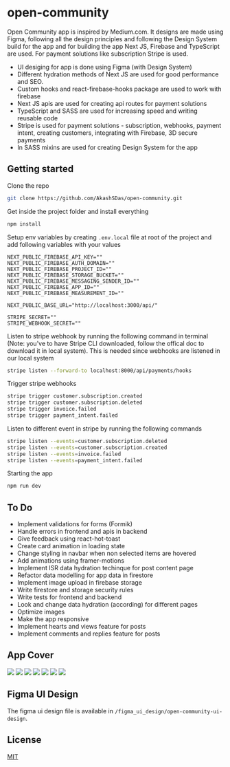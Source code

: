 # open-community

Open Community app is inspired by Medium.com. It designs are made using Figma, following all the design principles and following the Design System build for the app and for building the app Next JS, Firebase and TypeScript are used. For payment solutions like subscription Stripe is used.

- UI desiging for app is done using Figma (with Design System)
- Different hydration methods of Next JS are used for good performance and SEO.
- Custom hooks and react-firebase-hooks package are used to work with firebase
- Next JS apis are used for creating api routes for payment solutions
- TypeScript and SASS are used for increasing speed and writing reusable code
- Stripe is used for payment solutions - subscription, webhooks, payment intent, creating customers, integrating with Firebase, 3D secure payments
- In SASS mixins are used for creating Design System for the app

## Getting started

Clone the repo

```bash
git clone https://github.com/AkashSDas/open-community.git
```

Get inside the project folder and install everything

```bash
npm install
```

Setup env variables by creating `.env.local` file at root of the project and add following variables with your values

```.env
NEXT_PUBLIC_FIREBASE_API_KEY=""
NEXT_PUBLIC_FIREBASE_AUTH_DOMAIN=""
NEXT_PUBLIC_FIREBASE_PROJECT_ID=""
NEXT_PUBLIC_FIREBASE_STORAGE_BUCKET=""
NEXT_PUBLIC_FIREBASE_MESSAGING_SENDER_ID=""
NEXT_PUBLIC_FIREBASE_APP_ID=""
NEXT_PUBLIC_FIREBASE_MEASUREMENT_ID=""

NEXT_PUBLIC_BASE_URL="http://localhost:3000/api/"

STRIPE_SECRET=""
STRIPE_WEBHOOK_SECRET=""
```

Listen to stripe webhook by running the following command in terminal (Note: you've to have Stripe CLI downloaded, follow the offical doc to download it in local system). This is needed since webhooks are listened in our local system

```bash
stripe listen --forward-to localhost:8000/api/payments/hooks
```

Trigger stripe webhooks

```bash
stripe trigger customer.subscription.created
stripe trigger customer.subscription.deleted
stripe trigger invoice.failed
stripe trigger payment_intent.failed
```

Listen to different event in stripe by running the following commands

```bash
stripe listen --events=customer.subscription.deleted
stripe listen --events=customer.subscription.created
stripe listen --events=invoice.failed
stripe listen --events=payment_intent.failed
```

Starting the app

```bash
npm run dev
```

## To Do

- Implement validations for forms (Formik)
- Handle errors in frontend and apis in backend
- Give feedback using react-hot-toast
- Create card animation in loading state
- Change styling in navbar when non selected items are hovered
- Add animations using framer-motions
- Implement ISR data hydration techinque for post content page
- Refactor data modelling for app data in firestore
- Implement image upload in firebase storage
- Write firestore and storage security rules
- Write tests for frontend and backend
- Look and change data hydration (according) for different pages
- Optimize images
- Make the app responsive
- Implement hearts and views feature for posts
- Implement comments and replies feature for posts

## App Cover

![](./docs/cover/img-1.png)
![](./docs/cover/img-2.png)
![](./docs/cover/img-3.png)
![](./docs/cover/img-4.png)
![](./docs/cover/img-5.png)
![](./docs/cover/img-6.png)
![](./docs/cover/img-7.png)

## Figma UI Design

The figma ui design file is available in `/figma_ui_design/open-community-ui-design`.

## License

[MIT](./LICENSE)
